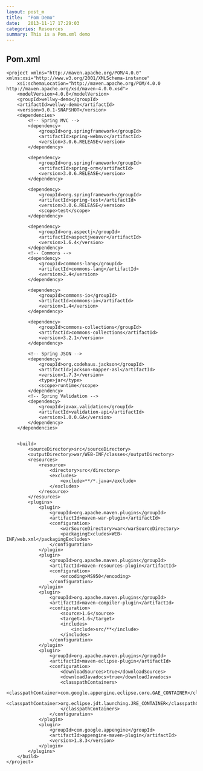 ```yaml
---
layout: post_m
title:  "Pom Demo"
date:   2013-11-17 17:29:03
categories: Resources
summary: This is a Pom.xml demo
---
```

## Pom.xml
    <project xmlns="http://maven.apache.org/POM/4.0.0" xmlns:xsi="http://www.w3.org/2001/XMLSchema-instance"
    	xsi:schemaLocation="http://maven.apache.org/POM/4.0.0 http://maven.apache.org/xsd/maven-4.0.0.xsd">
    	<modelVersion>4.0.0</modelVersion>
    	<groupId>wellwy-demo</groupId>
    	<artifactId>wellwy-demo</artifactId>
    	<version>0.0.1-SNAPSHOT</version>
    	<dependencies>
    		<!-- Spring MVC -->
    		<dependency>
    			<groupId>org.springframework</groupId>
    			<artifactId>spring-webmvc</artifactId>
    			<version>3.0.6.RELEASE</version>
    		</dependency>
    
    		<dependency>
    			<groupId>org.springframework</groupId>
    			<artifactId>spring-orm</artifactId>
    			<version>3.0.6.RELEASE</version>
    		</dependency>
    
    		<dependency>
    			<groupId>org.springframework</groupId>
    			<artifactId>spring-test</artifactId>
    			<version>3.0.6.RELEASE</version>
    			<scope>test</scope>
    		</dependency>
    
    		<dependency>
    			<groupId>org.aspectj</groupId>
    			<artifactId>aspectjweaver</artifactId>
    			<version>1.6.4</version>
    		</dependency>
    		<!-- Commons -->
    		<dependency>
    			<groupId>commons-lang</groupId>
    			<artifactId>commons-lang</artifactId>
    			<version>2.4</version>
    		</dependency>
    
    		<dependency>
    			<groupId>commons-io</groupId>
    			<artifactId>commons-io</artifactId>
    			<version>1.4</version>
    		</dependency>
    
    		<dependency>
    			<groupId>commons-collections</groupId>
    			<artifactId>commons-collections</artifactId>
    			<version>3.2.1</version>
    		</dependency>
    
    		<!-- Spring JSON -->
    		<dependency>
    			<groupId>org.codehaus.jackson</groupId>
    			<artifactId>jackson-mapper-asl</artifactId>
    			<version>1.7.3</version>
    			<type>jar</type>
    			<scope>runtime</scope>
    		</dependency>
    		<!-- Spring Validation -->
    		<dependency>
    			<groupId>javax.validation</groupId>
    			<artifactId>validation-api</artifactId>
    			<version>1.0.0.GA</version>
    		</dependency>
    	</dependencies>
    
    
    	<build>
    		<sourceDirectory>src</sourceDirectory>
    		<outputDirectory>war/WEB-INF/classes</outputDirectory>
    		<resources>
    			<resource>
    				<directory>src</directory>
    				<excludes>
    					<exclude>**/*.java</exclude>
    				</excludes>
    			</resource>
    		</resources>
    		<plugins>
    			<plugin>
    				<groupId>org.apache.maven.plugins</groupId>
    				<artifactId>maven-war-plugin</artifactId>
    				<configuration>
    					<warSourceDirectory>war</warSourceDirectory>
    					<packagingExcludes>WEB-INF/web.xml</packagingExcludes>
    				</configuration>
    			</plugin>
    			<plugin>
    				<groupId>org.apache.maven.plugins</groupId>
    				<artifactId>maven-resources-plugin</artifactId>
    				<configuration>
    					<encoding>MS950</encoding>
    				</configuration>
    			</plugin>
    			<plugin>
    				<groupId>org.apache.maven.plugins</groupId>
    				<artifactId>maven-compiler-plugin</artifactId>
    				<configuration>
    					<source>1.6</source>
    					<target>1.6</target>
    					<includes>
    						<include>src/**</include>
    					</includes>
    				</configuration>
    			</plugin>
    			<plugin>
    				<groupId>org.apache.maven.plugins</groupId>
    				<artifactId>maven-eclipse-plugin</artifactId>
    				<configuration>
    					<downloadSources>true</downloadSources>
    					<downloadJavadocs>true</downloadJavadocs>
    					<classpathContainers>
    						<classpathContainer>com.google.appengine.eclipse.core.GAE_CONTAINER</classpathContainer>
    						<classpathContainer>org.eclipse.jdt.launching.JRE_CONTAINER</classpathContainer>
    					</classpathContainers>
    				</configuration>
    			</plugin>
    			<plugin>
    				<groupId>com.google.appengine</groupId>
    				<artifactId>appengine-maven-plugin</artifactId>
    				<version>1.8.3</version>
    			</plugin>
    		</plugins>
    	</build>
    </project>